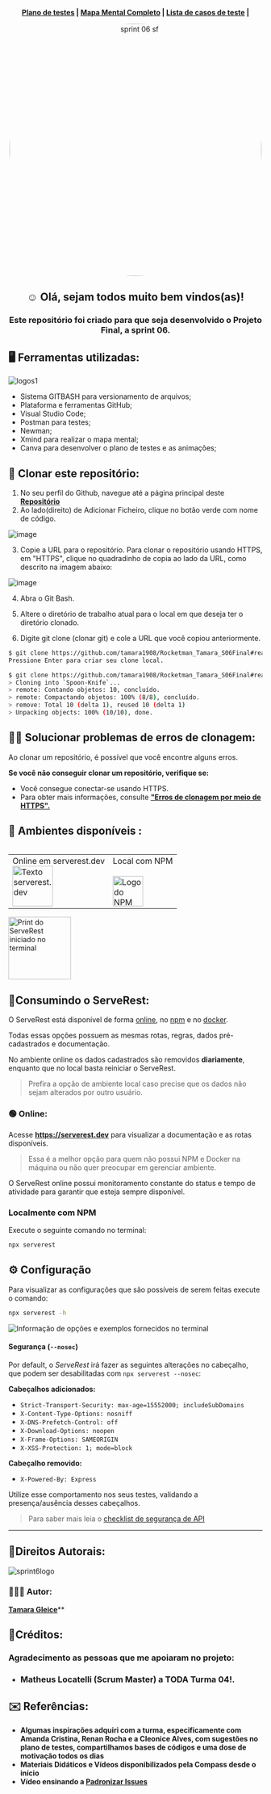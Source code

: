 <p align="center">
 <b>
   <a href="https://www.canva.com/design/DAFG4psALec/aor6IQ209bu4kQg7rgEqoQ/view?utm_content=DAFG4psALec&utm_campaign=designshare&utm_medium=link&utm_source=homepage_design_menu">Plano de testes</a> |
   <a href="https://www.canva.com/design/DAFLI2vUmDc/-OVp_0-yoz1fB1t8xG-vtg/view?utm_content=DAFLI2vUmDc&utm_campaign=designshare&utm_medium=link&utm_source=homepage_design_menu">Mapa Mental Completo</a> |
   <a href="https://www.canva.com/design/DAFK6q65orM/s4MEUz1kCaDvcJu4V38ZUw/view?utm_content=DAFK6q65orM&utm_campaign=designshare&utm_medium=link&utm_source=homepage_design_menu">Lista de casos de teste</a> |
 </b>
</p> 


<div align="center"> 
  <img align="center" alt="sprint 06 sf" height="500" style="border-radius:500px;" src="https://user-images.githubusercontent.com/102266911/187699538-be961390-0ae5-46b0-985d-376893926e50.png">  
 </div>
    
<b><h2 align="center">☺️ Olá, sejam todos muito bem vindos(as)!</h2></b>

<b><h3 align="center">Este repositório foi criado para que seja desenvolvido o Projeto Final, a sprint 06.</h2></b>

<b><h2 align="left">🖥️ Ferramentas utilizadas:</h2></b>
![logos1](https://user-images.githubusercontent.com/102266911/187693409-e5ce6ad8-e206-4f70-8a8d-4d97e0eb1131.png)
 * Sistema GITBASH para versionamento de arquivos;
 * Plataforma e ferramentas GitHub;
 * Visual Studio Code;
 * Postman para testes;
 * Newman;
 * Xmind para realizar o mapa mental;
 * Canva para desenvolver o plano de testes e as animações;
 
<b><h2 align="left">🔗 Clonar este repositório:</h2></b>
1. No seu perfil do Github, navegue até a página principal deste <b> <a href="https://github.com/tamara1908/Rocketman_Tamara_S06Final">Repositório</a>  </b>
2. Ao lado(direito) de Adicionar Ficheiro, clique no botão verde com nome de código.

![image](https://user-images.githubusercontent.com/102266911/188284699-4fc48d45-282d-4f37-8d2d-464626a726fb.png)

3. Copie a URL para o repositório.
Para clonar o repositório usando HTTPS, em "HTTPS", clique no quadradinho de copia ao lado da URL, como descrito na imagem abaixo:

 ![image](https://user-images.githubusercontent.com/102266911/188284806-371bac2c-4d55-414a-88fe-c1a6ac6275ce.png)

4. Abra o Git Bash.

5. Altere o diretório de trabalho atual para o local em que deseja ter o diretório clonado.

6. Digite git clone (clonar git) e cole a URL que você copiou anteriormente.
```sh
$ git clone https://github.com/tamara1908/Rocketman_Tamara_S06Final#readme
Pressione Enter para criar seu clone local.
```
```sh
$ git clone https://github.com/tamara1908/Rocketman_Tamara_S06Final#readme
> Cloning into `Spoon-Knife`...
> remote: Contando objetos: 10, concluído.
> remote: Compactando objetos: 100% (8/8), concluído.
> remove: Total 10 (delta 1), reused 10 (delta 1)
> Unpacking objects: 100% (10/10), done.
```

<b><h2 align="left">😵‍💫 Solucionar problemas de erros de clonagem:</h2></b>
Ao clonar um repositório, é possível que você encontre alguns erros.

**Se você não conseguir clonar um repositório, verifique se:**
* Você consegue conectar-se usando HTTPS. 
* Para obter mais informações, consulte <b> <a href="https://docs.github.com/pt/repositories/creating-and-managing-repositories/troubleshooting-cloning-errors">"Erros de clonagem por meio de HTTPS".</a>  </b>
 
 
 <b><h2 align="left">🌵 Ambientes disponíveis :</h2></b>

<table align="left">
  <tr>
    <td align="left">Online em serverest.dev<br/><a href="#online"><img alt="Texto serverest.dev" src="https://user-images.githubusercontent.com/29241659/97096352-49b1b380-1641-11eb-9b0a-5bb72e1b3882.png" height="80"></a></td>
    <td align="left">Local com NPM<br/><br/><a href="#localmente-com-npm"><img alt="Logo do NPM" src="https://user-images.githubusercontent.com/29241659/97096283-4bc74280-1640-11eb-920a-1c145b0c39d4.png" height="60"></a></td>
  </tr>
</table>

<p align="left">
 <img alt="Print do ServeRest iniciado no terminal" src="https://user-images.githubusercontent.com/29241659/97097145-fa24b500-164b-11eb-9a1f-f9cae275ec98.png" height="124">
</p>

## 📄Consumindo o ServeRest:

O ServeRest está disponível de forma [online](https://serverest.dev), no [npm](https://www.npmjs.com/package/serverest) e no [docker](https://hub.docker.com/r/paulogoncalvesbh/serverest/).

Todas essas opções possuem as mesmas rotas, regras, dados pré-cadastrados e documentação.

No ambiente online os dados cadastrados são removidos **diariamente**, enquanto que no local basta reiniciar o ServeRest.

> Prefira a opção de ambiente local caso precise que os dados não sejam alterados por outro usuário.

### 🟢 Online:

Acesse **<https://serverest.dev>** para visualizar a documentação e as rotas disponíveis.

> Essa é a melhor opção para quem não possui NPM e Docker na máquina ou não quer preocupar em gerenciar ambiente.

O ServeRest online possui monitoramento constante do status e tempo de atividade para garantir que esteja sempre disponível.
### Localmente com NPM

Execute o seguinte comando no terminal:

```sh
npx serverest
```

## ⚙️ Configuração

Para visualizar as configurações que são possíveis de serem feitas execute o comando:

```sh
npx serverest -h
```

![Informação de opções e exemplos fornecidos no terminal](https://user-images.githubusercontent.com/29241659/84348644-d45eae00-ab8b-11ea-89a4-d8cda3b32b74.png)

#### Segurança (`--nosec`)

Por default, o _ServeRest_ irá fazer as seguintes alterações no cabeçalho, que podem ser desabilitadas com `npx serverest --nosec`:

**Cabeçalhos adicionados:**
- `Strict-Transport-Security: max-age=15552000; includeSubDomains`
- `X-Content-Type-Options: nosniff`
- `X-DNS-Prefetch-Control: off`
- `X-Download-Options: noopen`
- `X-Frame-Options: SAMEORIGIN`
- `X-XSS-Protection: 1; mode=block`

**Cabeçalho removido:**
- `X-Powered-By: Express`

Utilize esse comportamento nos seus testes, validando a presença/ausência desses cabeçalhos.

> Para saber mais leia o [checklist de segurança de API](https://github.com/shieldfy/API-Security-Checklist#api-security-checklist)

---

## 🎯Direitos Autorais: 
![sprint6logo](https://user-images.githubusercontent.com/102266911/187577955-e6493788-912f-4c67-89ad-7fb77b180867.png)

### 👩🏿‍💻 Autor: 

<b><a href="https://github.com/tamara1908">Tamara Gleice</a></b>**

## 📌Créditos: 

### Agradecimento as pessoas que me apoiaram no projeto: 
* ### Matheus Locatelli (Scrum Master) a TODA Turma 04!.
   
## ✉️ Referências:
* **Algumas inspirações adquiri com a turma, especificamente com Amanda Cristina, Renan Rocha e a Cleonice Alves, com sugestões no plano de testes, compartilhamos bases de códigos e uma dose de motivação todos os dias**
* **Materiais Didáticos e Vídeos disponibilizados pela Compass desde o início**
* **Vídeo ensinando a <b><a href="https://www.youtube.com/watch?v=CMzOM2VyNLw">Padronizar Issues</a></b>**

